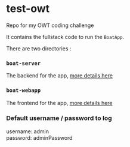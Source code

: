 # test-owt

Repo for my OWT coding challenge

It contains the fullstack code to run the `BoatApp`.

There are two directories :

### `boat-server`

The backend for the app, [more details here](./boat-server/README.md)

### `boat-webapp`

The frontend for the app, [more details here](./boat-webapp/README.md)

### Default username / password to log

username: admin\
password: adminPassword
